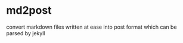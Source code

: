 md2post
=======

convert markdown files written at ease into post format which can be parsed by jekyll
